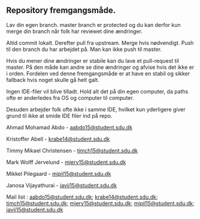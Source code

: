 Repository fremgangsmåde.
---
Lav din egen branch. master branch er protected og du kan derfor kun merge din branch når folk har reviewet dine ændringer.

Altid commit lokalt. Derefter pull fra upstream. Merge hvis nødvendigt. Push til den branch du har arbejdet på. Man kan ikke push til master.

Hvis du mener dine ændringer er stabile kan du lave et pull-request til master. På den måde kan andre se dine ændringer og afvise hvis det ikke er i orden. Fordelen ved denne fremgangsmåde er at have en stabil og sikker fallback hvis noget skulle gå helt galt.

Ingen IDE-filer vil blive tilladt. Hold alt det på din egen computer, da paths ofte er anderledes fra OS og computer til computer.

Desuden arbejder folk ofte ikke i samme IDE, hvilket kun yderligere giver grund til ikke at smide IDE filer ind på repo.

Ahmad Mohamad Abdo - aabdo15@student.sdu.dk

Kristoffer Abell - krabe14@student.sdu.dk

Timmy Mikael Christensen - timch15@student.sdu.dk

Mark Wolff Jervelund - mjerv15@student.sdu.dk

Mikkel Pilegaard - mipil15@student.sdu.dk

Janosa Vijayathurai - javij15@student.sdu.dk

Mail list : aabdo15@student.sdu.dk; krabe14@student.sdu.dk; timch15@student.sdu.dk; mjerv15@student.sdu.dk; mipil15@student.sdu.dk; javij15@student.sdu.dk
